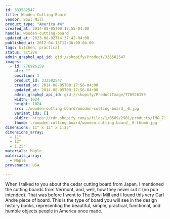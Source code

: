 ```yaml
---
id: 333582547
title: Wooden Cutting Board
vendor: Bowl Mill
product_type: "America #4"
created_at: 2014-08-05T00:17:55-04:00
handle: wooden-cutting-board
updated_at: 2023-08-02T14:37:42-04:00
published_at: 2012-04-13T12:36:00-04:00
tags: kitchen, practical
status: active
admin_graphql_api_id: gid://shopify/Product/333582547
images:
  - id: 776926159
    alt: ""
    position: 1
    product_id: 333582547
    created_at: 2014-08-05T00:17:56-04:00
    updated_at: 2014-08-05T00:17:56-04:00
    admin_graphql_api_id: gid://shopify/ProductImage/776926159
    width: 1024
    height: 1024
    src: ./wooden-cutting-board/wooden-cutting-board__0.jpg
    variant_ids: []
    oldSrc: https://cdn.shopify.com/s/files/1/0589/2901/products/IMG_7303.jpeg?v=1407212276
    thumb: ./wooden-cutting-board/wooden-cutting-board__0-thumb.jpg
dimensions: 11" x 12" x 1.25"
dimensions_array:
  - 11"
  - 12"
  - 1.25"
materials: Maple
materials_array:
  - Maple
provenance: USA

---
```


When I talked to you about the cedar cutting board from Japan, I mentioned the cutting boards from Vermont, and, well, how they never cut it (no pun intended). That was before I went to The Bowl Mill and I found this very Carl Andre piece of board. This is the type of board you will see in the design history books, representing the beautiful, simple, practical, functional, and humble objects people in America once made.